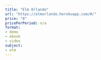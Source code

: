 ```yaml
---
title: "Elm Orlando"
url: "https://elmorlando.herokuapp.com/#/"
price: "0"
pricePerPeriod: n/a
format: 
- demo
- ebook
- video
subject: 
- elm
---
```

